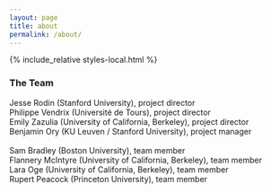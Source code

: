 ```yaml
---
layout: page
title: about
permalink: /about/
---
```


{% include_relative styles-local.html %}

### The Team

<div id="person">Jesse Rodin (Stanford University), project director</div>
<div id="person">Philippe Vendrix (Université de Tours), project director</div>
<div id="person">Emily Zazulia (University of California, Berkeley), project director</div>
<div id="person">Benjamin Ory (KU Leuven / Stanford University), project manager</div><br>
<div id="person">Sam Bradley (Boston University), team member</div>
<div id="person">Flannery McIntyre (University of California, Berkeley), team member</div>
<div id="person">Lara Oge (University of California, Berkeley), team member</div>
<div id="person">Rupert Peacock (Princeton University), team member</div>